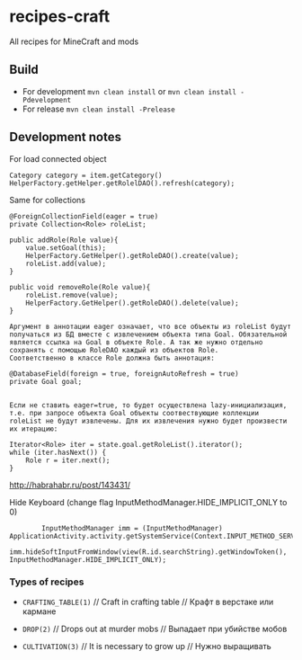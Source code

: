 recipes-craft
=============

All recipes for MineCraft and mods



## Build

* For development `mvn clean install` or `mvn clean install -Pdevelopment`
* For release `mvn clean install -Prelease`


## Development notes

For load connected object
```
Category category = item.getCategory()
HelperFactory.getHelper.getRolelDAO().refresh(category);
```

Same for collections
```
@ForeignCollectionField(eager = true)
private Collection<Role> roleList;

public addRole(Role value){
    value.setGoal(this);
    HelperFactory.GetHelper().getRoleDAO().create(value);
    roleList.add(value);
}

public void removeRole(Role value){
    roleList.remove(value);
    HelperFactory.GetHelper().getRoleDAO().delete(value);
}

Аргумент в аннотации eager означает, что все объекты из roleList будут получаться из БД вместе с извлечением объекта типа Goal. Обязательной является ссылка на Goal в объекте Role. А так же нужно отдельно сохранять с помощью RoleDAO каждый из объектов Role.
Соответственно в классе Role должна быть аннотация:

@DatabaseField(foreign = true, foreignAutoRefresh = true)
private Goal goal;


Если не ставить eager=true, то будет осуществлена lazy-инициализация, т.е. при запросе объекта Goal объекты соотвествующие коллекции roleList не будут извлечены. Для их извлечения нужно будет произвести их итерацию:

Iterator<Role> iter = state.goal.getRoleList().iterator();
while (iter.hasNext()) {
    Role r = iter.next();
}
```

http://habrahabr.ru/post/143431/


Hide Keyboard (change flag InputMethodManager.HIDE_IMPLICIT_ONLY to 0)
```
        InputMethodManager imm = (InputMethodManager) ApplicationActivity.activity.getSystemService(Context.INPUT_METHOD_SERVICE);
        imm.hideSoftInputFromWindow(view(R.id.searchString).getWindowToken(), InputMethodManager.HIDE_IMPLICIT_ONLY);
```

### Types of recipes

*    `CRAFTING_TABLE(1)` // Craft in crafting table // Крафт в верстаке или кармане

*    `DROP(2)` // Drops out at murder mobs // Выпадает при убийстве мобов

*    `CULTIVATION(3)` // It is necessary to grow up // Нужно выращивать


